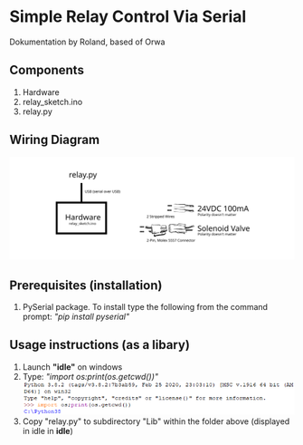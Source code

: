 # Simple Relay Control Via Serial
Dokumentation by Roland, based of Orwa

## Components
1. Hardware
2. relay_sketch.ino
3. relay.py

## Wiring Diagram
![Wiring Diagram](https://github.com/Ron-van-Doom/USB-to-Relay/blob/master/Wiring%20Diagram.svg)

## Prerequisites (installation)
1. PySerial package. To install type the following from the command prompt:
    *"pip install pyserial"*

## Usage instructions (as a libary)
1. Launch **"idle"** on windows
2. Type: *"import os:print(os.getcwd())"*
![Python Screenshot](https://github.com/Ron-van-Doom/USB-to-Relay/blob/master/Python.PNG)
3. Copy "relay.py" to subdirectory "Lib" within the folder above (displayed in idle in <b color=blue>idle</b>)
